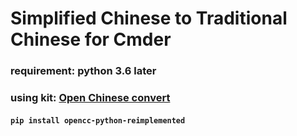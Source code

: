 # Simplified Chinese to Traditional Chinese for Cmder

### requirement: python 3.6 later
### using kit: [Open Chinese convert](https://github.com/yichen0831/opencc-python)
####  `pip install opencc-python-reimplemented`

